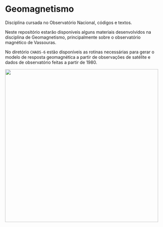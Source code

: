 # Geomagnetismo
Disciplina cursada no Observatório Nacional, códigos e textos.

Neste repositório estarão disponíveis alguns materiais desenvolvidos na disciplina de Geomagnetismo, principalmente sobre o observatório magnético de Vassouras.


No diretório `CHAOS-6` estão disponíveis as rotinas necessárias para gerar o modelo de resposta geomagnética a partir de observações de satélite e dados de observatório feitas a partir de 1980. 



<img src='http://4.bp.blogspot.com/-BmpCzLLiQE8/UDEPVsfbLYI/AAAAAAAADhs/dfE2VzzbFQI/s1600/020175110114-geomagnetismo.jpg' width = 500>
